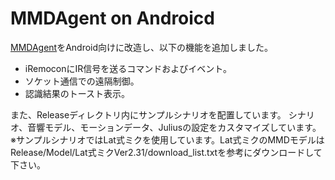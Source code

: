 MMDAgent on Androicd
====================

[MMDAgent](http://www.mmdagent.jp/)をAndroid向けに改造し、以下の機能を追加しました。
* iRemoconにIR信号を送るコマンドおよびイベント。
* ソケット通信での遠隔制御。
* 認識結果のトースト表示。

また、Releaseディレクトリ内にサンプルシナリオを配置しています。
シナリオ、音響モデル、モーションデータ、Juliusの設定をカスタマイズしています。  
※サンプルシナリオではLat式ミクを使用しています。Lat式ミクのMMDモデルはRelease/Model/Lat式ミクVer2.31/download_list.txtを参考にダウンロードして下さい。
